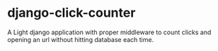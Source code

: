 # django-click-counter
A Light django application with proper middleware to count clicks and opening an url without hitting database each time.
